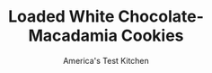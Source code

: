 ---
layout: ../../layouts/MarkdownPostLayout.astro
title: Loaded White Chocolate-Macadamia Cookies
author: America's Test Kitchen
pubDate: 2023-03-15
description: "A great cookie base loaded with white chocolate and macadamia nuts."
image_url: https://res.cloudinary.com/hksqkdlah/image/upload/ar_1:1,c_fill,dpr_2.0,f_auto,fl_lossy.progressive.strip_profile,g_faces:auto,q_auto:low,w_344/SFS_CookieSpread_046_4_p6d9wh
tags: ["Desserts or Baked Goods","Chocolate","Cookies","Holiday"]
calories: 5598
protein: 4
carbohydrates: 38
fats: 
fiber: 1
ingredients: ["2¼ cups (11¼ ounces), all-purpose flour","1 teaspoon, table salt","¾ teaspoon, baking soda","1 cup packed (7 ounces), light brown sugar","12 tablespoons, unsalted butter, melted","½ cup (3½ ounces), granulated sugar","2 , large eggs","1½ teaspoons, vanilla extract","1¼ cups chopped salted dry-roasted, macadamia nuts","6 ounces, white chocolate, chopped"]
serves: 16
time: "1 hour"
instructions: ["Adjust oven rack to middle position and heat oven to 425 degrees. Line 2 rimmed baking sheets with parchment paper. Combine flour, salt, and baking soda in bowl.","Using stand mixer fitted with paddle, beat brown sugar, melted butter, and granulated sugar on medium speed until well combined, about 1 minute, scraping down bowl as needed. Add eggs and vanilla and beat until fully incorporated, about 30 seconds.","Reduce speed to low. Slowly add flour mixture and mix until mostly incorporated but some streaks of flour remain, about 30 seconds. Add macadamia nuts and chocolate and mix until evenly distributed throughout dough, about 30 seconds.","Divide dough into sixteen 2½-ounce portions, about ¼ cup each. Divide any remaining dough evenly among dough portions. Roll dough portions between your wet hands to make dough balls.","Evenly space dough balls on prepared sheets, 8 balls per sheet. Using your hand, flatten dough balls to ¾-inch thickness.","Bake cookies, 1 sheet at a time, until centers of cookies are puffed and still very blond, 8 to 10 minutes. (Cookies will seem underdone but will continue to bake as they cool.) Let cookies cool on sheet for 5 minutes. Using spatula, transfer cookies to wire rack and let cool for 10 minutes. Serve warm."]
nutrition: ["114 mg Potassium","75 mg Phosphorus","46 mg Calcium","1 mg Iron","21 mg Magnesium","171 mg Sodium","20 g Fat","1 mg Niacin (B3)","9 g Monounsaturated","48 mg Cholesterol","9 g Saturated","1 g Fiber","30 µg Folic acid","11 µg Folate (food)","21 g Sugars","1 µg Vitamin K","9 g Water","38 g Carbs","63 µg Folate equivalent (total)","4 g Protein","83 µg Vitamin A","349 kcal Energy","21 g Sugars, added","5598 calories"]
notes: "Underbaking the cookies ensures that they remain chewy once cool."
---